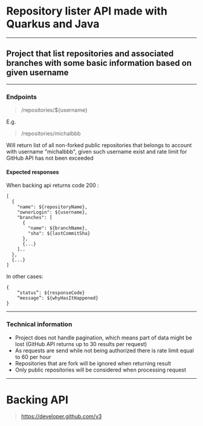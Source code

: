 # Repository lister API made with Quarkus and Java
___
## Project that list repositories and associated branches with some basic information based on given username
___
### Endpoints
> /repositories/${username}

E.g.
> /repositories/michalbbb

Will return list of all non-forked public repositories that belongs to account with username "michalbbb", given such username exist and rate limit for GitHub API has not been exceeded

#### Expected responses

When backing api returns code 200 :
```text
[
  {
    "name": ${repositoryName},
    "ownerLogin": ${username},
    "branches": [
      {
        "name": ${branchName},
        "sha": ${lastCommitSha}
      },
      {...}	
    ]..
  },
  {...}
]
```
In other cases:
```text
{
    “status”: ${responseCode}
    “message”: ${whyHasItHappened}
}
```
___
### Technical information
* Project does not handle pagination, which means part of data might be lost (GitHub API returns up to 30 results per request)
* As requests are send while not being authorized there is rate limit equal to 60 per hour
* Repositories that are fork will be ignored when returning result
* Only public repositories will be considered when processing request
___
# Backing API
> https://developer.github.com/v3